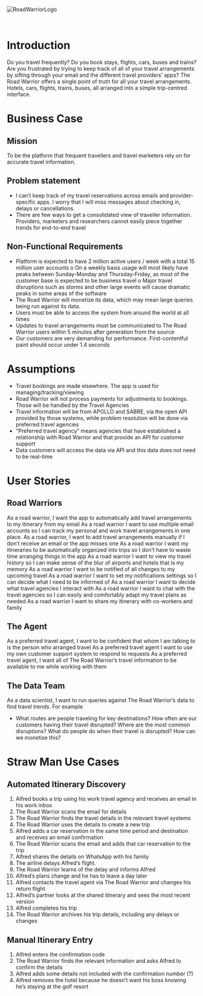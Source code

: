 
![RoadWarriorLogo](image.png)
 

 
# Introduction
Do you travel frequently? Do you book stays, flights, cars, buses and trains? Are you frustrated by trying to keep track of all of your travel arrangements by sifting through your email and the different travel providers’ apps? 
The Road Warrior offers a single point of truth for all your travel arrangements. Hotels, cars, flights, trains, buses, all arranged into a simple trip-centred interface.
# Business Case
## Mission
To be the platform that frequent travellers and travel marketers rely on for accurate travel information.
## Problem statement
-	I can’t keep track of my travel reservations across emails and provider-specific apps. I worry that I will miss messages about checking in, delays or cancellations.
-	There are few ways to get a consolidated view of traveller information. Providers, marketers and researchers cannot easily piece together trends for end-to-end travel
## Non-Functional Requirements
-	Platform is expected to have 2 million active users / week with a total 15 million user accounts
o	On a weekly basis usage will most likely have peaks between Sunday-Monday and Thursday-Friday, as most of the customer base is expected to be business travel
o	Major travel disruptions such as storms and other large events will cause dramatic peaks in some areas of the software
-	The Road Warrior will monetize its data, which may mean large queries being run against its data.
-	Users must be able to access the system from around the world at all times
-	Updates to travel arrangements must be communicated to The Road Warrior users within 5 minutes after generation from the source
-	Our customers are very demanding for performance. First-contentful paint should occur under 1.4 seconds

# Assumptions
-	Travel bookings are made elsewhere. The app is used for managing/tracking/viewing
-	Road Warrior will not process payments for adjustments to bookings. Those will be handled by the Travel Agencies
-	Travel information will be from APOLLO and SABRE, via the open API provided by those systems, while problem resolution will be done via preferred travel agencies
-	“Preferred travel agency” means agencies that have established a relationship with Road Warrior and that provide an API for customer support
-	Data customers will access the data via API and this data does not need to be real-time
	
# User Stories
## Road Warriors
As a road warrior, I want the app to automatically add travel arrangements to my itinerary from my email
As a road warrior I want to use multiple email accounts so I can track my personal and work travel arrangements in one place.
As a road warrior, I want to add travel arrangements manually if I don’t receive an email or the app misses one
As a road warrior I want my itineraries to be automatically organized into trips so I don’t have to waste time arranging things in the app
As a road warrior I want to view my travel history so I can make sense of the blur of airports and hotels that is my memory
As a road warrior I want to be notified of all changes to my upcoming travel
As a road warrior I want to set my notifications settings so I can decide what I need to be informed of
As a road warrior I want to decide what travel agencies I interact with
As a road warrior I want to chat with the travel agencies so I can easily and comfortably adapt my travel plans as needed
As a road warrior I want to share my itinerary with co-workers and family
## The Agent
As a preferred travel agent, I want to be confident that whom I am talking to is the person who arranged travel
As a preferred travel agent I want to use my own customer support system to respond to requests
As a preferred travel agent, I want all of The Road Warrior’s travel information to be available to me while working with them
## The Data Team
As a data scientist, I want to run queries against The Road Warrior’s data to find travel trends. For example
-	What routes are people traveling for key destinations? 
How often are our customers having their travel disrupted? Where are the most common disruptions? What do people do when their travel is disrupted? How can we monetise this?
# Straw Man Use Cases
## Automated Itinerary Discovery
1.	Alfred books a trip using his work travel agency and receives an email in his work inbox
2.	The Road Warrior scans the email for details
3.	The Road Warrior finds the travel details in the relevant travel systems
4.	The Road Warrior uses the details to create a new trip
5.	Alfred adds a car reservation in the same time period and destination and receives an email confirmation
6.	The Road Warrior scans the email and adds that car reservation to the trip
7.	Alfred shares the details on WhatsApp with his family
8.	The airline delays Alfred’s flight. 
9.	The Road Warrior learns of the delay and informs Alfred
10.	Alfred’s plans change and he has to leave a day later
11.	Alfred contacts the travel agent via The Road Warrior and changes his return flight
12.	Alfred’s partner looks at the shared itinerary and sees the most recent version
13.	Alfred completes his trip
14.	The Road Warrior archives his trip details, including any delays or changes
## Manual Itinerary Entry
1.	Alfred enters the confirmation code
2.	The Road Warrior finds the relevant information and asks Alfred to confirm the details
3.	Alfred adds some details not included with the confirmation number (?)
4.	Alfred removes the hotel because he doesn’t want his boss knowing he’s staying at the golf resort
